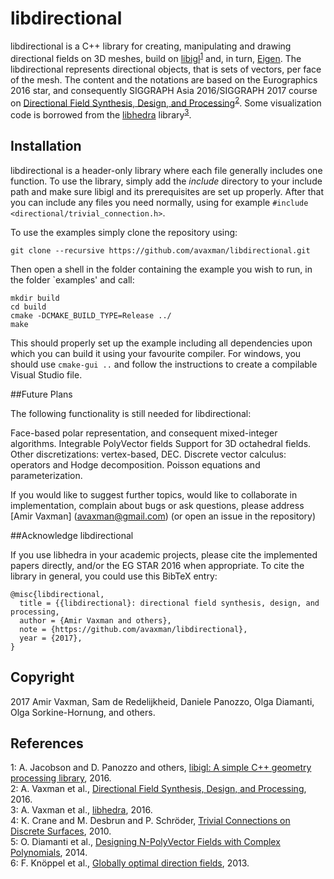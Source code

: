 # libdirectional
libdirectional is a C++ library for creating, manipulating and drawing directional fields on 3D meshes, build on [libigl](www.github.com/libigl/libigl)<sup>[1](#fn1)</sup> and, in turn, [Eigen](http://eigen.tuxfamily.org/). The  libdirectional represents directional objects, that is sets of vectors, per face of the mesh. The content and the notations are based on the Eurographics 2016 star, and consequently SIGGRAPH Asia 2016/SIGGRAPH 2017 course on [Directional Field Synthesis, Design, and Processing](https://github.com/avaxman/DirectionalFieldSynthesis)<sup>[2](#fn2)</sup>. Some visualization code is borrowed from the [libhedra](https://github.com/avaxman/libhedra) library<sup>[3](#fn3)</sup>. 



## Installation
libdirectional is a header-only library where each file generally includes one function. To use the library, simply add the _include_ directory to your include path and make sure libigl and its prerequisites are set up properly. After that you can include any files you need normally, using for example `#include <directional/trivial_connection.h>`.

To use the examples simply clone the repository using:
```git
git clone --recursive https://github.com/avaxman/libdirectional.git
```

Then open a shell in the folder containing the example you wish to run, in the folder `examples' and call:
```shell
mkdir build
cd build
cmake -DCMAKE_BUILD_TYPE=Release ../
make
```

This should properly set up the example including all dependencies upon which you can build it using your favourite compiler. For windows, you should use `cmake-gui ..` and follow the instructions to create a compilable Visual Studio file.


##Future Plans

The following functionality is still needed for libdirectional:
 
Face-based polar representation, and consequent mixed-integer algorithms.
Integrable PolyVector fields
Support for 3D octahedral fields.
Other discretizations: vertex-based, DEC.
Discrete vector calculus: operators and Hodge decomposition.
Poisson equations and parameterization.

If you would like to suggest further topics, would like to collaborate in implementation, complain about bugs or ask questions, please address [Amir Vaxman] (avaxman@gmail.com) (or open an issue in the repository)

##Acknowledge libdirectional

If you use libhedra in your academic projects, please cite the implemented papers directly, and/or the EG STAR 2016 when appropriate. To cite the library in general, you could use this BibTeX entry:

```
@misc{libdirectional,
  title = {{libdirectional}: directional field synthesis, design, and processing,
  author = {Amir Vaxman and others},
  note = {https://github.com/avaxman/libdirectional},
  year = {2017},
}
```

## Copyright
2017 Amir Vaxman, Sam de Redelijkheid, Daniele Panozzo, Olga Diamanti, Olga Sorkine-Hornung, and others.

## References
<a name="fn1">1</a>: A. Jacobson and D. Panozzo and others, [libigl: A simple C++ geometry processing library](http://libigl.github.io/libigl/), 2016.<br>
<a name="fn2">2</a>: A. Vaxman et al., [Directional Field Synthesis, Design, and Processing](https://github.com/avaxman/DirectionalFieldSynthesis), 2016.<br>
<a name="fn3">3</a>: A. Vaxman et al., [libhedra](https://github.com/avaxman/libhedra), 2016.<br>
<a name="fn4">4</a>: K. Crane and M. Desbrun and P. Schr&ouml;der, [Trivial Connections on Discrete Surfaces](https://www.cs.cmu.edu/~kmcrane/Projects/TrivialConnections/), 2010.<br>
<a name="fn5">5</a>: O. Diamanti et al., [Designing N-PolyVector Fields with Complex Polynomials](http://igl.ethz.ch/projects/complex-roots/n-polyvector-fields.pdf), 2014.<br>
<a name="fn6">6</a>: F. Knöppel et al., [Globally optimal direction fields](https://www.cs.cmu.edu/~kmcrane/Projects/GloballyOptimalDirectionFields/paper.pdf), 2013.




